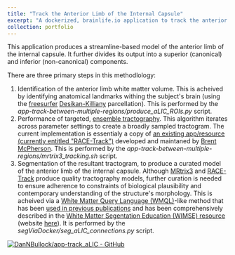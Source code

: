 ```yaml
---
title: "Track the Anterior Limb of the Internal Capsule"
excerpt: "A dockerized, brainlife.io application to track the anterior limb of the internal capsule using ensemble tractography.<br/><img src='/images/superior_aLIC_leftstreams.png'>"
collection: portfolio
---
```


This application produces a streamline-based model of the anterior limb of the internal capsule. It further divides its output into a superior (canonical) and inferior (non-canonical) components.

There are three primary steps in this methodlology:

1.  Identification of the anterior limb white matter volume. This is acheived by identifying anatomical landmarks withing the subject's brain (using the [freesurfer](https://surfer.nmr.mgh.harvard.edu/) [Desikan-Killiany](10.1016/j.neuroimage.2006.01.021) parcellation).  This is performed by the _app-track-between-multiple-regions/produce\_aLIC\_ROIs.py_ script.
2.  Performance of targeted, [ensemble tractography](https://doi.org/10.1371/journal.pcbi.1004692).  This algorithm iterates across parameter settings to create a broadly sampled tractogram.  The current implementation is essentialy a copy of [an existing app/resource (currently entitled "RACE-Track")](https://doi.org/10.25663/bl.app.101) developed and maintaned by [Brent McPherson](https://github.com/bcmcpher).  This is performed by the _app-track-between-multiple-regions/mrtrix3\_tracking.sh_ script.
3.  Segmentation of the resultant tractogram, to produce a curated model of the anterior limb of the internal capsule.  Although [MRtrix3](https://www.mrtrix.org/) and [RACE-Track](https://doi.org/10.25663/bl.app.101) produce quality tractography models, further curation is needed to ensure adherence to constraints of biological plausibility and contemporary understanding of the structure's morphology.  This is acheived via a [White Matter Query Language (WMQL)](https://doi.org/10.1007/s00429-015-1179-4)-like method that has been [used in previous publications](https://doi.org/10.1007/s00429-019-01907-8) and has been comprehensively described in the [White Matter Segentation Education (WIMSE) resource](https://github.com/DanNBullock/WiMSE) (website [here](https://dannbullock.github.io/WiMSE/landingPage.html)).  It is performed by the _segViaDocker/seg\_aLIC\_connections.py_ script.

[![DanNBullock/app-track_aLIC - GitHub](https://gh-card.dev/repos/DanNBullock/app-track_aLIC.svg)](https://github.com/DanNBullock/app-track_aLIC)
